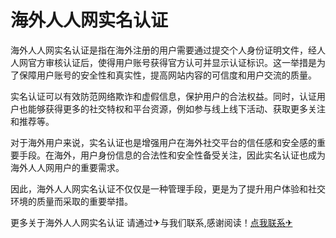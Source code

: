 # 海外人人网实名认证

海外人人网实名认证是指在海外注册的用户需要通过提交个人身份证明文件，经人人网官方审核认证后，使得用户账号获得官方认可并显示认证标识。这一举措是为了保障用户账号的安全性和真实性，提高网站内容的可信度和用户交流的质量。

实名认证可以有效防范网络欺诈和虚假信息，保护用户的合法权益。同时，认证用户也能够获得更多的社交特权和平台资源，例如参与线上线下活动、获取更多关注和推荐等。

对于海外用户来说，实名认证也是增强用户在海外社交平台的信任感和安全感的重要手段。在海外，用户身份信息的合法性和安全性备受关注，因此实名认证也成为海外人人网用户的重要需求。

因此，海外人人网实名认证不仅仅是一种管理手段，更是为了提升用户体验和社交环境的质量而采取的重要举措。

更多关于海外人人网实名认证 请通过✈与我们联系,感谢阅读！[点我联系✈](https://news.G208.com)